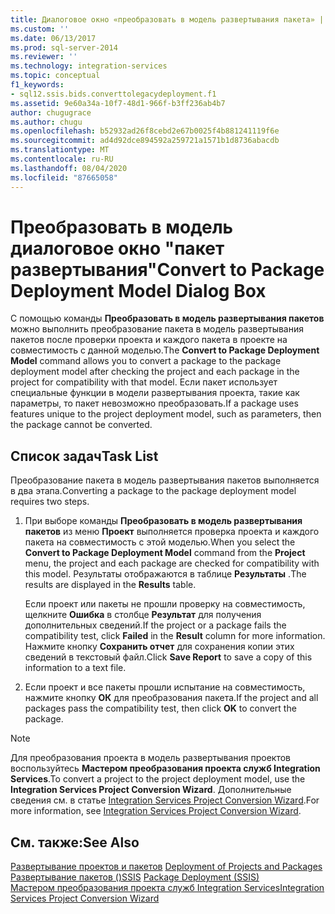 ```yaml
---
title: Диалоговое окно «преобразовать в модель развертывания пакета» | Документация Майкрософт
ms.custom: ''
ms.date: 06/13/2017
ms.prod: sql-server-2014
ms.reviewer: ''
ms.technology: integration-services
ms.topic: conceptual
f1_keywords:
- sql12.ssis.bids.converttolegacydeployment.f1
ms.assetid: 9e60a34a-10f7-48d1-966f-b3ff236ab4b7
author: chugugrace
ms.author: chugu
ms.openlocfilehash: b52932ad26f8cebd2e67b0025f4b881241119f6e
ms.sourcegitcommit: ad4d92dce894592a259721a1571b1d8736abacdb
ms.translationtype: MT
ms.contentlocale: ru-RU
ms.lasthandoff: 08/04/2020
ms.locfileid: "87665058"
---
```

# <a name="convert-to-package-deployment-model-dialog-box"></a><span data-ttu-id="e28d7-102">Преобразовать в модель диалоговое окно "пакет развертывания"</span><span class="sxs-lookup"><span data-stu-id="e28d7-102">Convert to Package Deployment Model Dialog Box</span></span>
  <span data-ttu-id="e28d7-103">С помощью команды **Преобразовать в модель развертывания пакетов** можно выполнить преобразование пакета в модель развертывания пакетов после проверки проекта и каждого пакета в проекте на совместимость с данной моделью.</span><span class="sxs-lookup"><span data-stu-id="e28d7-103">The **Convert to Package Deployment Model** command allows you to convert a package to the package deployment model after checking the project and each package in the project for compatibility with that model.</span></span> <span data-ttu-id="e28d7-104">Если пакет использует специальные функции в модели развертывания проекта, такие как параметры, то пакет невозможно преобразовать.</span><span class="sxs-lookup"><span data-stu-id="e28d7-104">If a package uses features unique to the project deployment model, such as parameters, then the package cannot be converted.</span></span>  
  
## <a name="task-list"></a><span data-ttu-id="e28d7-105">Список задач</span><span class="sxs-lookup"><span data-stu-id="e28d7-105">Task List</span></span>  
 <span data-ttu-id="e28d7-106">Преобразование пакета в модель развертывания пакетов выполняется в два этапа.</span><span class="sxs-lookup"><span data-stu-id="e28d7-106">Converting a package to the package deployment model requires two steps.</span></span>  
  
1.  <span data-ttu-id="e28d7-107">При выборе команды **Преобразовать в модель развертывания пакетов** из меню **Проект** выполняется проверка проекта и каждого пакета на совместимость с этой моделью.</span><span class="sxs-lookup"><span data-stu-id="e28d7-107">When you select the **Convert to Package Deployment Model** command from the **Project** menu, the project and each package are checked for compatibility with this model.</span></span> <span data-ttu-id="e28d7-108">Результаты отображаются в таблице **Результаты** .</span><span class="sxs-lookup"><span data-stu-id="e28d7-108">The results are displayed in the **Results** table.</span></span>  
  
     <span data-ttu-id="e28d7-109">Если проект или пакеты не прошли проверку на совместимость, щелкните **Ошибка** в столбце **Результат** для получения дополнительных сведений.</span><span class="sxs-lookup"><span data-stu-id="e28d7-109">If the project or a package fails the compatibility test, click **Failed** in the **Result** column for more information.</span></span> <span data-ttu-id="e28d7-110">Нажмите кнопку **Сохранить отчет** для сохранения копии этих сведений в текстовый файл.</span><span class="sxs-lookup"><span data-stu-id="e28d7-110">Click **Save Report** to save a copy of this information to a text file.</span></span>  
  
2.  <span data-ttu-id="e28d7-111">Если проект и все пакеты прошли испытание на совместимость, нажмите кнопку **ОК** для преобразования пакета.</span><span class="sxs-lookup"><span data-stu-id="e28d7-111">If the project and all packages pass the compatibility test, then click **OK** to convert the package.</span></span>  
  
> [!NOTE]  
>  <span data-ttu-id="e28d7-112">Для преобразования проекта в модель развертывания проектов воспользуйтесь **Мастером преобразования проекта служб Integration Services**.</span><span class="sxs-lookup"><span data-stu-id="e28d7-112">To convert a project to the project deployment model, use the **Integration Services Project Conversion Wizard**.</span></span> <span data-ttu-id="e28d7-113">Дополнительные сведения см. в статье [Integration Services Project Conversion Wizard](../../2014/integration-services/integration-services-project-conversion-wizard.md).</span><span class="sxs-lookup"><span data-stu-id="e28d7-113">For more information, see [Integration Services Project Conversion Wizard](../../2014/integration-services/integration-services-project-conversion-wizard.md).</span></span>  
  
## <a name="see-also"></a><span data-ttu-id="e28d7-114">См. также:</span><span class="sxs-lookup"><span data-stu-id="e28d7-114">See Also</span></span>  
 <span data-ttu-id="e28d7-115">[Развертывание проектов и пакетов](packages/deploy-integration-services-ssis-projects-and-packages.md) </span><span class="sxs-lookup"><span data-stu-id="e28d7-115">[Deployment of Projects and Packages](packages/deploy-integration-services-ssis-projects-and-packages.md) </span></span>  
 <span data-ttu-id="e28d7-116">[Развертывание пакетов &#40;&#41;SSIS](packages/legacy-package-deployment-ssis.md) </span><span class="sxs-lookup"><span data-stu-id="e28d7-116">[Package Deployment &#40;SSIS&#41;](packages/legacy-package-deployment-ssis.md) </span></span>  
 [<span data-ttu-id="e28d7-117">Мастером преобразования проекта служб Integration Services</span><span class="sxs-lookup"><span data-stu-id="e28d7-117">Integration Services Project Conversion Wizard</span></span>](../../2014/integration-services/integration-services-project-conversion-wizard.md)  
  
  
